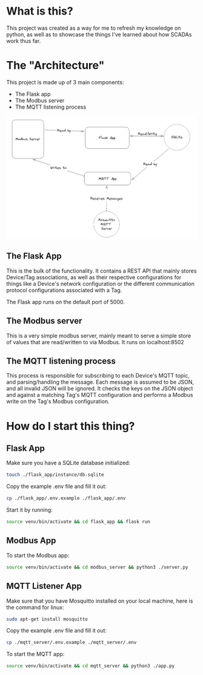 # What is this?

This project was created as a way for me to refresh my knowledge on python, as well as to showcase the things I've
learned about how SCADAs work thus far.

# The "Architecture"

This project is made up of 3 main components:

- The Flask app
- The Modbus server
- The MQTT listening process

![architecture.png](readme_assets%2Farchitecture.png)

## The Flask App

This is the bulk of the functionality. It contains a REST API that mainly stores Device/Tag associations, as well as
their respective configurations for things like a Device's network configuration or the different communication protocol
configurations associated with a Tag.

The Flask app runs on the default port of 5000.

## The Modbus server

This is a very simple modbus server, mainly meant to serve a simple store of values that are read/written to via Modbus.
It runs on localhost:8502

## The MQTT listening process

This process is responsible for subscribing to each Device's MQTT topic, and parsing/handling the message. Each message
is assumed to be JSON, and all invalid JSON will be ignored. It checks the keys on the JSON object and against a
matching Tag's MQTT configuration and performs a Modbus write on the Tag's Modbus configuration.

# How do I start this thing?

## Flask App

Make sure you have a SQLite database initialized:

```bash
touch ./flask_app/instance/db.sqlite
```

Copy the example .env file and fill it out:

```bash
cp ./flask_app/.env.example ./flask_app/.env
```

Start it by running:

```bash
source venv/bin/activate && cd flask_app && flask run
```

## Modbus App

To start the Modbus app:

```bash
source venv/bin/activate && cd modbus_server && python3 ./server.py 
```

## MQTT Listener App

Make sure that you have Mosquitto installed on your local machine, here is the command for linux:

```bash
sudo apt-get install mosquitto
```

Copy the example .env file and fill it out:

```bash
cp ./mqtt_server/.env.example ./mqtt_server/.env
```

To start the MQTT app:

```bash
source venv/bin/activate && cd mqtt_server && python3 ./app.py
```
